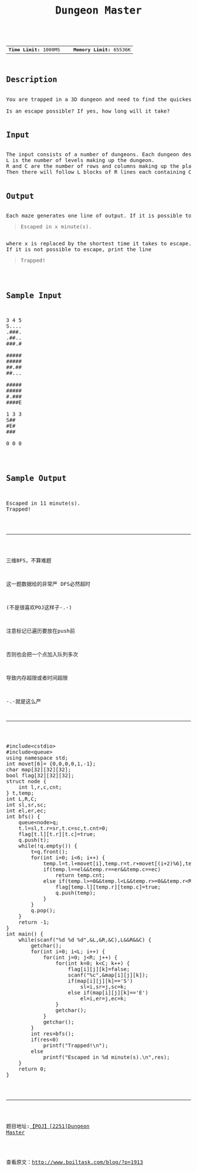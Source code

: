 <pre><h1 class="ptt" lang="en-US" style="text-align: center;">Dungeon Master</h1>

<div class="plm">
<table align="center">
<tbody>
<tr>
<td><b>Time Limit:</b> 1000MS</td>
<td style="text-align: center;" width="10px"></td>
<td><b>Memory Limit:</b> 65536K</td>
</tr>
</tbody>
</table>
<h2 class="pst">Description</h2>
<div class="ptx" lang="en-US">You are trapped in a 3D dungeon and need to find the quickest way out! The dungeon is composed of unit cubes which may or may not be filled with rock. It takes one minute to move one unit north, south, east, west, up or down. You cannot move diagonally and the maze is surrounded by solid rock on all sides.

Is an escape possible? If yes, how long will it take?</div>
<h2 class="pst">Input</h2>
<div class="ptx" lang="en-US">The input consists of a number of dungeons. Each dungeon description starts with a line containing three integers L, R and C (all limited to 30 in size).
L is the number of levels making up the dungeon.
R and C are the number of rows and columns making up the plan of each level.
Then there will follow L blocks of R lines each containing C characters. Each character describes one cell of the dungeon. A cell full of rock is indicated by a '#' and empty cells are represented by a '.'. Your starting position is indicated by 'S' and the exit by the letter 'E'. There's a single blank line after each level. Input is terminated by three zeroes for L, R and C.</div>
<h2 class="pst">Output</h2>
<div class="ptx" lang="en-US">Each maze generates one line of output. If it is possible to reach the exit, print a line of the form
<blockquote>Escaped in x minute(s).</blockquote>
where x is replaced by the shortest time it takes to escape.
If it is not possible to escape, print the line
<blockquote>Trapped!</blockquote>
</div>
<h2 class="pst">Sample Input</h2>
<pre class="sio">3 4 5
S....
.###.
.##..
###.#

#####
#####
##.##
##...

#####
#####
#.###
####E

1 3 3
S##
#E#
###

0 0 0
</pre>
<h2 class="pst">Sample Output</h2>
<pre class="sio">Escaped in 11 minute(s).
Trapped!</pre>

<hr />

三维BFS，不算难题

这一题数据给的非常严 DFS必然超时

(不是很喜欢POJ这样子-.-)

注意标记已遍历要放在push前

否则也会把一个点加入队列多次

导致内存超限或者时间超限

-.-就是这么严

<hr />

<pre class="lang:c++ decode:true ">#include&lt;cstdio&gt;
#include&lt;queue&gt;
using namespace std;
int movet[6]= {0,0,0,0,1,-1};
char map[32][32][32];
bool flag[32][32][32];
struct node {
    int l,r,c,cnt;
} t,temp;
int L,R,C;
int sl,sr,sc;
int el,er,ec;
int bfs() {
    queue&lt;node&gt;q;
    t.l=sl,t.r=sr,t.c=sc,t.cnt=0;
    flag[t.l][t.r][t.c]=true;
    q.push(t);
    while(!q.empty()) {
        t=q.front();
        for(int i=0; i&lt;6; i++) {
            temp.l=t.l+movet[i],temp.r=t.r+movet[(i+2)%6],temp.c=t.c+movet[(i+4)%6],temp.cnt=t.cnt+1;
            if(temp.l==el&amp;&amp;temp.r==er&amp;&amp;temp.c==ec)
                return temp.cnt;
            else if(temp.l&gt;=0&amp;&amp;temp.l&lt;L&amp;&amp;temp.r&gt;=0&amp;&amp;temp.r&lt;R&amp;&amp;temp.c&gt;=0&amp;&amp;temp.c&lt;C&amp;&amp;map[temp.l][temp.r][temp.c]!='#'&amp;&amp;!flag[temp.l][temp.r][temp.c]) {
                flag[temp.l][temp.r][temp.c]=true;
                q.push(temp);
            }
        }
        q.pop();
    }
    return -1;
}
int main() {
    while(scanf("%d %d %d",&amp;L,&amp;R,&amp;C),L&amp;&amp;R&amp;&amp;C) {
        getchar();
        for(int i=0; i&lt;L; i++) {
            for(int j=0; j&lt;R; j++) {
                for(int k=0; k&lt;C; k++) {
                    flag[i][j][k]=false;
                    scanf("%c",&amp;map[i][j][k]);
                    if(map[i][j][k]=='S')
                        sl=i,sr=j,sc=k;
                    else if(map[i][j][k]=='E')
                        el=i,er=j,ec=k;
                }
                getchar();
            }
            getchar();
        }
        int res=bfs();
        if(res&lt;0)
            printf("Trapped!\n");
        else
            printf("Escaped in %d minute(s).\n",res);
    }
    return 0;
}
</pre>

<hr />

题目地址:<a href="http://poj.org/problem?id=2251">【POJ】[2251]Dungeon Master</a>

</div><br/><br/>查看原文：<a href=http://www.boiltask.com/blog/?p=1913>http://www.boiltask.com/blog/?p=1913</a></pre>